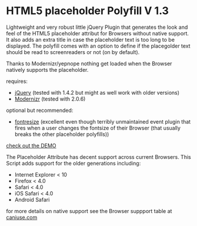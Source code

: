 HTML5 placeholder Polyfill V 1.3
================================

Lightweight and very robust little jQuery Plugin that generates the look and feel of the HTML5 placeholder attribut for Browsers without native support. It also adds an extra title in case the placeholder text is too long to be displayed. 
The polyfill comes with an option to define if the placegolder text should be read to screenreaders or not (on by default).

Thanks to Modernizr/yepnope nothing get loaded when the Browser natively supports the placeholder.

requires:

* [jQuery](http://jquery.com/) (tested with 1.4.2 but might as well work with older versions)
* [Modernizr](http://www.modernizr.com/) (tested with 2.0.6)

optional but recommended:

* [fontresize](http://www.tomdeater.com/jquery/onfontresize/) (excellent even though terribly unmaintained event plugin that fires when a user changes the fontsize of their Browser (that usually breaks the other placeholder polyfills))

[check out the DEMO](http://blog.ginader.de/dev/jquery/HTML5-placeholder-polyfill/)

The Placeholder Attribute has decent support across current Browsers. This Script adds support for the older generations including:

* Internet Explorer < 10
* Firefox < 4.0
* Safari < 4.0
* iOS Safari < 4.0
* Android Safari

for more details on native support see the Browser suppport table at [caniuse.com](http://caniuse.com/#search=placeholder)